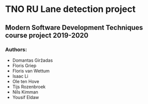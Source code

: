 # TNO RU Lane detection project
## Modern Software Development Techniques course project 2019-2020
### Authors:
- Domantas Giržadas
- Floris Griep
- Floris van Wettum
- Isaac Li
- Ole ten Hove
- Tijs Rozenbroek
- Nils Kimman
- Yousif Eldaw

